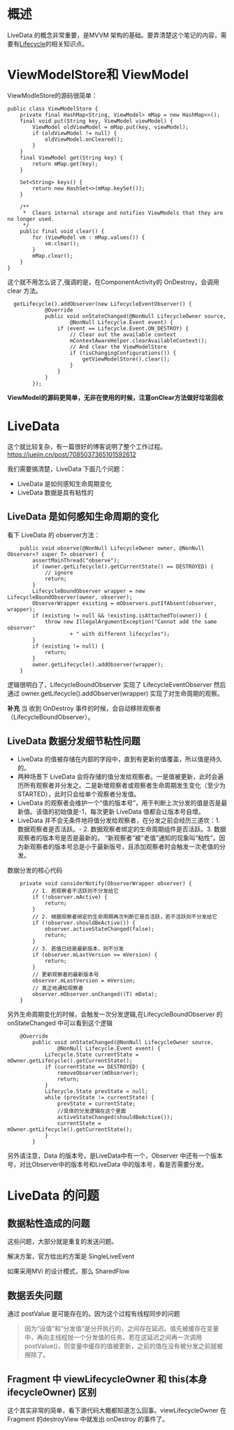 # 概述

LiveData 的概念非常重要，是MVVM 架构的基础。要弄清楚这个笔记的内容，需要有[Lifecycle](../Lifecycle/%E5%85%B3%E4%BA%8ELifecycle.md)的相关知识点。


#  ViewModelStore和 ViewModel

ViewModleStore的源码很简单：

```
public class ViewModelStore {
    private final HashMap<String, ViewModel> mMap = new HashMap<>();
    final void put(String key, ViewModel viewModel) {
        ViewModel oldViewModel = mMap.put(key, viewModel);
        if (oldViewModel != null) {
            oldViewModel.onCleared();
        }
    }
    final ViewModel get(String key) {
        return mMap.get(key);
    }

    Set<String> keys() {
        return new HashSet<>(mMap.keySet());
    }

    /**
     *  Clears internal storage and notifies ViewModels that they are no longer used.
     */
    public final void clear() {
        for (ViewModel vm : mMap.values()) {
            vm.clear();
        }
        mMap.clear();
    }
}
```
这个就不用怎么说了,强调的是，在ComponentActivity的  OnDestroy，会调用  clear 方法。

```
  getLifecycle().addObserver(new LifecycleEventObserver() {
            @Override
            public void onStateChanged(@NonNull LifecycleOwner source,
                    @NonNull Lifecycle.Event event) {
                if (event == Lifecycle.Event.ON_DESTROY) {
                    // Clear out the available context
                    mContextAwareHelper.clearAvailableContext();
                    // And clear the ViewModelStore
                    if (!isChangingConfigurations()) {
                        getViewModelStore().clear();
                    }
                }
            }
        });
```

**ViewModel的源码更简单，无非在使用的时候，注意onClear方法做好垃圾回收**


# LiveData

这个就比较复杂，有一篇很好的博客说明了整个工作过程。https://juejin.cn/post/7085037365101592612


我们需要搞清楚，LiveData 下面几个问题：

- LiveData 是如何感知生命周期变化
- LiveData 数据是具有粘性的


## LiveData 是如何感知生命周期的变化


看下 LiveData 的 observer方法：

```
    public void observe(@NonNull LifecycleOwner owner, @NonNull Observer<? super T> observer) {
        assertMainThread("observe");
        if (owner.getLifecycle().getCurrentState() == DESTROYED) {
            // ignore
            return;
        }
        LifecycleBoundObserver wrapper = new LifecycleBoundObserver(owner, observer);
        ObserverWrapper existing = mObservers.putIfAbsent(observer, wrapper);
        if (existing != null && !existing.isAttachedTo(owner)) {
            throw new IllegalArgumentException("Cannot add the same observer"
                    + " with different lifecycles");
        }
        if (existing != null) {
            return;
        }
        owner.getLifecycle().addObserver(wrapper);
    }
```

逻辑很明白了，LifecycleBoundObserver 实现了 LifecycleEventObserver 然后通过  owner.getLifecycle().addObserver(wrapper) 实现了对生命周期的观察。


**补充** 当 收到 OnDestroy 事件的时候，会自动移除观察者（LifecycleBoundObserver）。


## LiveData 数据分发细节粘性问题

- LiveData 的值被存储在内部的字段中，直到有更新的值覆盖，所以值是持久的。
- 两种场景下 LiveData 会将存储的值分发给观察者。一是值被更新，此时会遍历所有观察者并分发之。二是新增观察者或观察者生命周期发生变化（至少为 STARTED），此时只会给单个观察者分发值。
- LiveData 的观察者会维护一个“值的版本号”，用于判断上次分发的值是否是最新值。该值的初始值是-1，每次更新 LiveData 值都会让版本号自增。
- LiveData 并不会无条件地将值分发给观察者，在分发之前会经历三道坎：1. 数据观察者是否活跃。- 2. 数据观察者绑定的生命周期组件是否活跃。3. 数据观察者的版本号是否是最新的。
“新观察者”被“老值”通知的现象叫“粘性”。因为新观察者的版本号总是小于最新版号，且添加观察者时会触发一次老值的分发。


数据分发的核心代码

```
    private void considerNotify(ObserverWrapper observer) {
        // 1. 若观察者不活跃则不分发给它
        if (!observer.mActive) {
            return;
        }
        // 2. 根据观察者绑定的生命周期再次判断它是否活跃，若不活跃则不分发给它
        if (!observer.shouldBeActive()) {
            observer.activeStateChanged(false);
            return;
        }
        // 3. 若值已经是最新版本，则不分发
        if (observer.mLastVersion >= mVersion) {
            return;
        }
        // 更新观察者的最新版本号
        observer.mLastVersion = mVersion;
        // 真正地通知观察者
        observer.mObserver.onChanged((T) mData);
    }
```

另外生命周期变化的时候，会触发一次分发逻辑,在LifecycleBoundObserver 的 onStateChanged 中可以看到这个逻辑

```
    @Override
        public void onStateChanged(@NonNull LifecycleOwner source,
                @NonNull Lifecycle.Event event) {
            Lifecycle.State currentState = mOwner.getLifecycle().getCurrentState();
            if (currentState == DESTROYED) {
                removeObserver(mObserver);
                return;
            }
            Lifecycle.State prevState = null;
            while (prevState != currentState) {
                prevState = currentState;
                //具体的分发逻辑在这个里面
                activeStateChanged(shouldBeActive());
                currentState = mOwner.getLifecycle().getCurrentState();
            }
        }
```

另外请注意，Data 的版本号，是LiveData中有一个，Observer 中还有一个版本号，对比Observer中的版本号和LiveData 中的版本号，看是否需要分发。

# LiveData 的问题

## 数据粘性造成的问题

这些问题，大部分就是重复的发送问题。

解决方案，官方给出的方案是  SingleLiveEvent


如果采用MVi 的设计模式，那么 SharedFlow


## 数据丢失问题

通过 postValue 是可能存在的。因为这个过程有线程同步的问题 

>因为“设值”和“分发值”是分开执行的，之间存在延迟。值先被缓存在变量中，再向主线程抛一个分发值的任务。若在这延迟之间再一次调用 postValue()，则变量中缓存的值被更新，之前的值在没有被分发之前就被擦除了。


## Fragment 中  viewLifecycleOwner 和  this(本身ifecycleOwner) 区别

这个其实非常的简单，看下源代码大概都知道怎么回事。viewLifecycleOwner 在 Fragment 的destroyView 中就发出 onDestroy 的事件了。



